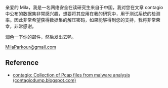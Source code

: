 亲爱的 Mila，我是一名网络安全在读研究生来自于中国，我对您在文章 contagio 中公布的数据集非常感兴趣，想要将其应用在我的研究中，用于测试系统的检测率。因此非常希望获得数据集的解压密码，如果能够得到您的支持，我将非常荣幸，非常感谢。

润色一下你的邮件，然后发出去叭。

MilaParkour@gmail.com

## Reference

- [contagio: Collection of Pcap files from malware analysis (contagiodump.blogspot.com)](https://contagiodump.blogspot.com/2013/04/collection-of-pcap-files-from-malware.html)
